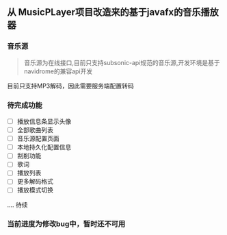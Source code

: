 ## 从 MusicPLayer项目改造来的基于javafx的音乐播放器

### 音乐源
> 音乐源为在线接口,目前只支持subsonic-api规范的音乐源,开发环境是基于navidrome的兼容api开发

目前只支持MP3解码，因此需要服务端配置转码

### 待完成功能

- [ ] 播放信息条显示头像
- [ ] 全部歌曲列表
- [ ] 音乐源配置页面
- [ ] 本地持久化配置信息
- [ ] 刮削功能
- [ ] 歌词
- [ ] 播放列表
- [ ] 更多解码格式
- [ ] 播放模式切换

.... 待续


### 当前进度为修改bug中，暂时还不可用